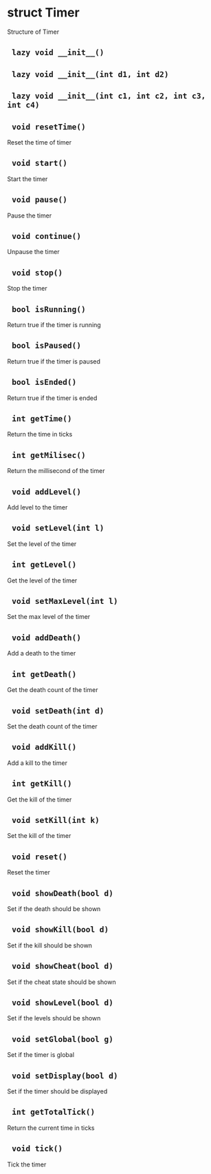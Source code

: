 # struct Timer
Structure of Timer

## ` lazy void __init__()`


## ` lazy void __init__(int d1, int d2)`


## ` lazy void __init__(int c1, int c2, int c3, int c4)`


## ` void resetTime()`
Reset the time of timer

## ` void start()`
Start the timer

## ` void pause()`
Pause the timer

## ` void continue()`
Unpause the timer

## ` void stop()`
Stop the timer

## ` bool isRunning()`
Return true if the timer is running

## ` bool isPaused()`
Return true if the timer is paused

## ` bool isEnded()`
Return true if the timer is ended

## ` int getTime()`
Return the time in ticks

## ` int getMilisec()`
Return the millisecond of the timer

## ` void addLevel()`
Add level to the timer

## ` void setLevel(int l)`
Set the level of the timer

## ` int getLevel()`
Get the level of the timer

## ` void setMaxLevel(int l)`
Set the max level of the timer

## ` void addDeath()`
Add a death to the timer

## ` int getDeath()`
Get the death count of the timer

## ` void setDeath(int d)`
Set the death count of the timer

## ` void addKill()`
Add a kill to the timer

## ` int getKill()`
Get the kill of the timer

## ` void setKill(int k)`
Set the kill of the timer

## ` void reset()`
Reset the timer

## ` void showDeath(bool d)`
Set if the death should be shown

## ` void showKill(bool d)`
Set if the kill should be shown

## ` void showCheat(bool d)`
Set if the cheat state should be shown

## ` void showLevel(bool d)`
Set if the levels should be shown

## ` void setGlobal(bool g)`
Set if the timer is global

## ` void setDisplay(bool d)`
Set if the timer should be displayed

## ` int getTotalTick()`
Return the current time in ticks

## ` void tick()`
Tick the timer




